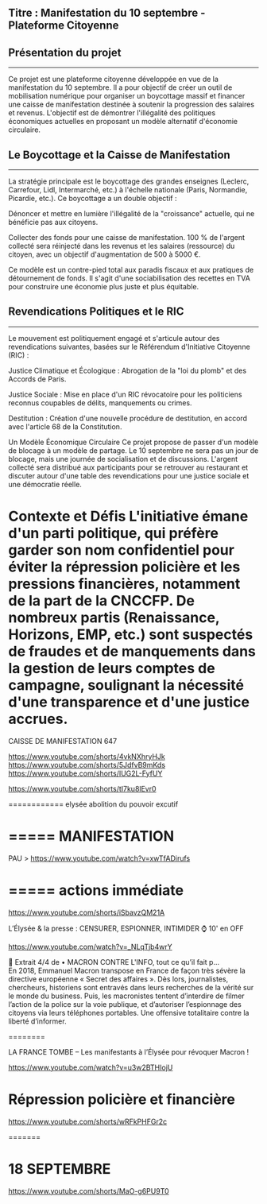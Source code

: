 ## Titre : Manifestation du 10 septembre - Plateforme Citoyenne

## Présentation du projet
---------------------
Ce projet est une plateforme citoyenne développée en vue de la manifestation du 10 septembre. Il a pour objectif de créer un outil de mobilisation numérique pour organiser un boycottage massif et financer une caisse de manifestation destinée à soutenir la progression des salaires et revenus. L'objectif est de démontrer l'illégalité des politiques économiques actuelles en proposant un modèle alternatif d'économie circulaire.

## Le Boycottage et la Caisse de Manifestation
-------------------------------------------

La stratégie principale est le boycottage des grandes enseignes (Leclerc, Carrefour, Lidl, Intermarché, etc.) à l'échelle nationale (Paris, Normandie, Picardie, etc.). Ce boycottage a un double objectif :

Dénoncer et mettre en lumière l'illégalité de la "croissance" actuelle, qui ne bénéficie pas aux citoyens.

Collecter des fonds pour une caisse de manifestation. 100 % de l'argent collecté sera réinjecté dans les revenus et les salaires (ressource) du citoyen, avec un objectif d'augmentation de 500 à 5000 €.

Ce modèle est un contre-pied total aux paradis fiscaux et aux pratiques de détournement de fonds. Il s'agit d'une sociabilisation des recettes en TVA pour construire une économie plus juste et plus équitable.

## Revendications Politiques et le RIC
---------------------------------------

Le mouvement est politiquement engagé et s'articule autour des revendications suivantes, basées sur le Référendum d'Initiative Citoyenne (RIC) :

Justice Climatique et Écologique : Abrogation de la "loi du plomb" et des Accords de Paris.

Justice Sociale : Mise en place d'un RIC révocatoire pour les politiciens reconnus coupables de délits, manquements ou crimes.

Destitution : Création d'une nouvelle procédure de destitution, en accord avec l'article 68 de la Constitution.

Un Modèle Économique Circulaire
Ce projet propose de passer d'un modèle de blocage à un modèle de partage. Le 10 septembre ne sera pas un jour de blocage, mais une journée de socialisation et de discussions. L'argent collecté sera distribué aux participants pour se retrouver au restaurant et discuter autour d'une table des revendications pour une justice sociale et une démocratie réelle.

Contexte et Défis
L'initiative émane d'un parti politique, qui préfère garder son nom confidentiel pour éviter la répression policière et les pressions financières, notamment de la part de la CNCCFP. De nombreux partis (Renaissance, Horizons, EMP, etc.) sont suspectés de fraudes et de manquements dans la gestion de leurs comptes de campagne, soulignant la nécessité d'une transparence et d'une justice accrues.
========

CAISSE DE MANIFESTATION 647 

https://www.youtube.com/shorts/4vkNXhryHJk
https://www.youtube.com/shorts/5JdfvB9mKds
https://www.youtube.com/shorts/IUG2L-FyfUY

https://www.youtube.com/shorts/tI7ku8lEvr0

============
elysée abolition du pouvoir excutif

=====
MANIFESTATION 
=====
PAU > https://www.youtube.com/watch?v=xwTfADirufs

=====
actions immédiate
=====
https://www.youtube.com/shorts/iSbavzQM21A


L’Élysée & la presse : CENSURER, ESPIONNER, INTIMIDER ⌚ 10' en OFF

https://www.youtube.com/watch?v=_NLqTjb4wrY


📼 Extrait 4/4 de    • MACRON CONTRE L'INFO, tout ce qu’il fait p...  
En 2018, Emmanuel Macron transpose en France de façon très sévère la directive européenne « Secret des affaires ». Dès lors, journalistes, chercheurs, historiens sont entravés dans leurs recherches de la vérité sur le monde du business. Puis, les macronistes tentent d’interdire de filmer l’action de la police sur la voie publique, et d’autoriser l’espionnage des citoyens via leurs téléphones portables. Une offensive totalitaire contre la liberté d’informer. 

========

LA FRANCE TOMBE – Les manifestants à l’Élysée pour révoquer Macron !

https://www.youtube.com/watch?v=u3w2BTHIojU



Répression policière et financière
=========


https://www.youtube.com/shorts/wRFkPHFGr2c

=======

18 SEPTEMBRE
===========

https://www.youtube.com/shorts/MaO-g6PU9T0